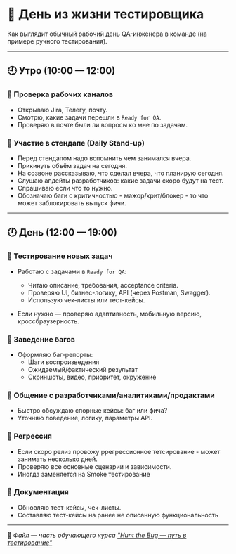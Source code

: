 # 🐞 День из жизни тестировщика

Как выглядит обычный рабочий день QA-инженера в команде (на примере ручного тестирования).

---

## 🕘 Утро (10:00 — 12:00)

### 🔹 Проверка рабочих каналов

- Открываю Jira, Телегу, почту.
- Смотрю, какие задачи перешли в `Ready for QA`.
- Проверяю в почте были ли вопросы ко мне по задачам.

### 🔹 Участие в стендапе (Daily Stand-up)

- Перед стендапом надо вспомнить чем занимался вчера.
- Прикинуть объём задач на сегодня.
- На созвоне рассказываю, что сделал вчера, что планирую сегодня.
- Слушаю апдейты разработчиков: какие задачи скоро будут на тест.
- Спрашиваю если что то нужно.
- Обозначаю баги с критичностью - мажор/крит/блокер - то что может заблокировать выпуск фичи.

---

## 🕛 День (12:00 — 19:00)

### 🔹 Тестирование новых задач

- Работаю с задачами в `Ready for QA`:
  - Читаю описание, требования, acceptance criteria.
  - Проверяю UI, бизнес-логику, API (через Postman, Swagger).
  - Использую чек-листы или тест-кейсы.

- Если нужно — проверяю адаптивность, мобильную версию, кроссбраузерность.

### 🔹 Заведение багов

- Оформляю баг-репорты:
  - Шаги воспроизведения
  - Ожидаемый/фактический результат
  - Скриншоты, видео, приоритет, окружение


### 🔹 Общение с разработчиками/аналитиками/продактами

- Быстро обсуждаю спорные кейсы: баг или фича?
- Уточняю поведение, логику, параметры API.

### 🔹 Регрессия

- Если скоро релиз провожу ррегрессионное тетсирование - может занимать несколько дней.
- Проверяю все основные сценарии и зависимости.
- Иногда заменяется на Smoke тестирование

### 🔹 Документация

- Обновляю тест-кейсы, чек-листы.
- Составляю тест-кейсы на ранее не описанную функциональность
---

📁 _Файл — часть обучающего курса ["Hunt the Bug — путь в тестирование"](./README.md)_

